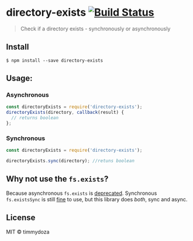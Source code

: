 # directory-exists [![Build Status](https://travis-ci.org/timmydoza/directory-exists.svg?branch=master)](https://travis-ci.org/timmydoza/directory-exists)

> Check if a directory exists - synchronously or asynchronously

## Install

```
$ npm install --save directory-exists
```

## Usage:

### Asynchronous

```js
const directoryExists = require('directory-exists');
directoryExists(directory, callback(result) {
  // returns boolean
};
```

### Synchronous

```js
const directoryExists = require('directory-exists');

directoryExists.sync(directory); //retuns boolean
```

## Why not use the `fs.exists`?
Because asynchronous `fs.exists` is [deprecated](https://nodejs.org/api/fs.html#fs_fs_exists_path_callback). Synchronous `fs.existsSync` is still [fine](https://nodejs.org/api/fs.html#fs_fs_existssync_path) to use, but this library does _both_, sync and async.

## License

MIT © timmydoza
